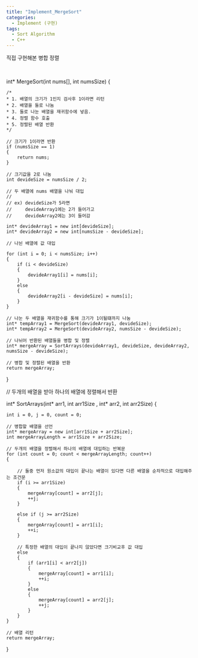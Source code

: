 ```yaml
---
title: "Implement_MergeSort"
categories:
  - Implement (구현)
tags:
  - Sort Algorithm
  - C++
---
```


직접 구현해본 병합 정렬

<br>

int* MergeSort(int nums[], int numsSize)
{

	/*
	* 1. 배열의 크기가 1인지 검사후 1이라면 리턴
	* 2. 배열을 둘로 나눔
	* 3. 둘로 나눈 배열을 재귀함수에 넣음.
	* 4. 정렬 함수 호출
	* 5. 정렬된 배열 반환
	*/

	// 크기가 1이라면 반환
	if (numsSize == 1)
	{
		return nums;
	}

	// 크기값을 2로 나눔
	int devideSize = numsSize / 2;

	// 두 배열에 nums 배열을 나눠 대입
	// 
	// ex) devideSize가 5라면 
	//     devideArray1에는 2가 들어가고
	//     devideArray2에는 3이 들어감

	int* devideArray1 = new int[devideSize];
	int* devideArray2 = new int[numsSize - devideSize];

	// 나뉜 배열에 값 대입

	for (int i = 0; i < numsSize; i++)
	{
		if (i < devideSize)
		{
			devideArray1[i] = nums[i];
		}
		else
		{
			devideArray2[i - devideSize] = nums[i];
		}
	}

	// 나눈 두 배열을 재귀함수를 통해 크기가 1이될떄까지 나눔
	int* tempArray1 = MergeSort(devideArray1, devideSize);
	int* tempArray2 = MergeSort(devideArray2, numsSize - devideSize);

	// 나뉘어 반환된 배열들을 병합 및 정렬
	int* mergeArray = SortArrays(devideArray1, devideSize, devideArray2, numsSize - devideSize);

	// 병합 및 정렬된 배열을 반환
	return mergeArray;
}

// 두개의 배열을 받아 하나의 배열에 정렬해서 반환 

int* SortArrays(int* arr1, int arr1Size , int* arr2, int arr2Size)
{

	int i = 0, j = 0, count = 0;

	// 병합할 배열을 선언
	int* mergeArray = new int[arr1Size + arr2Size];
	int mergeArrayLength = arr1Size + arr2Size;

	// 두개의 배열을 정렬해서 하나의 배열에 대입하는 반복문
	for (int count = 0; count < mergeArrayLength; count++)
	{

		// 둘중 먼저 원소값의 대입이 끝나는 배열이 있다면 다른 배열을 순차적으로 대입해주는 조건문
		if (i >= arr1Size)
		{
			mergeArray[count] = arr2[j];
			++j;
		}

		else if (j >= arr2Size)
		{
			mergeArray[count] = arr1[i];
			++i;
		}
		
		// 특정한 배열의 대입이 끝나지 않았다면 크기비교후 값 대입
		else
		{
			if (arr1[i] < arr2[j])
			{
				mergeArray[count] = arr1[i];
				++i;
			}
			else
			{
				mergeArray[count] = arr2[j];
				++j;
			}
		}
	}

	// 배열 리턴
	return mergeArray;
}